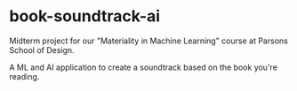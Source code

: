 # book-soundtrack-ai
Midterm project for our "Materiality in Machine Learning" course at Parsons School of Design.

A ML and AI application to create a soundtrack based on the book you're reading.


